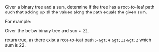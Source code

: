 
Given a binary tree and a sum, determine if the tree has a root-to-leaf path such that adding up all the values along the path equals the given sum.

For example:<br />
Given the below binary tree and `sum = 22`,

return true, as there exist a root-to-leaf path `5-&gt;4-&gt;11-&gt;2` which sum is 22.
